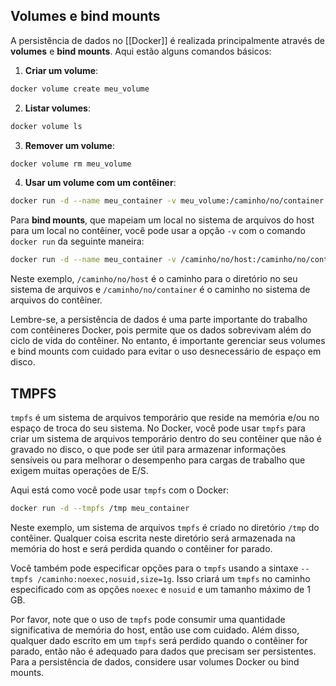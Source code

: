 
## Volumes e bind mounts
A persistência de dados no [[Docker]] é realizada principalmente através de **volumes** e **bind mounts**. Aqui estão alguns comandos básicos:

1. **Criar um volume**:

```bash
docker volume create meu_volume
```

2. **Listar volumes**:

```bash
docker volume ls
```

3. **Remover um volume**:

```bash
docker volume rm meu_volume
```

4. **Usar um volume com um contêiner**:

```bash
docker run -d --name meu_container -v meu_volume:/caminho/no/container minha_imagem
```

Para **bind mounts**, que mapeiam um local no sistema de arquivos do host para um local no contêiner, você pode usar a opção `-v` com o comando `docker run` da seguinte maneira:

```bash
docker run -d --name meu_container -v /caminho/no/host:/caminho/no/container minha_imagem
```

Neste exemplo, `/caminho/no/host` é o caminho para o diretório no seu sistema de arquivos e `/caminho/no/container` é o caminho no sistema de arquivos do contêiner.

Lembre-se, a persistência de dados é uma parte importante do trabalho com contêineres Docker, pois permite que os dados sobrevivam além do ciclo de vida do contêiner. No entanto, é importante gerenciar seus volumes e bind mounts com cuidado para evitar o uso desnecessário de espaço em disco.

## TMPFS

`tmpfs` é um sistema de arquivos temporário que reside na memória e/ou no espaço de troca do seu sistema. No Docker, você pode usar `tmpfs` para criar um sistema de arquivos temporário dentro do seu contêiner que não é gravado no disco, o que pode ser útil para armazenar informações sensíveis ou para melhorar o desempenho para cargas de trabalho que exigem muitas operações de E/S.

Aqui está como você pode usar `tmpfs` com o Docker:

```bash
docker run -d --tmpfs /tmp meu_container
```

Neste exemplo, um sistema de arquivos `tmpfs` é criado no diretório `/tmp` do contêiner. Qualquer coisa escrita neste diretório será armazenada na memória do host e será perdida quando o contêiner for parado.

Você também pode especificar opções para o `tmpfs` usando a sintaxe `--tmpfs /caminho:noexec,nosuid,size=1g`. Isso criará um `tmpfs` no caminho especificado com as opções `noexec` e `nosuid` e um tamanho máximo de 1 GB.

Por favor, note que o uso de `tmpfs` pode consumir uma quantidade significativa de memória do host, então use com cuidado. Além disso, qualquer dado escrito em um `tmpfs` será perdido quando o contêiner for parado, então não é adequado para dados que precisam ser persistentes. Para a persistência de dados, considere usar volumes Docker ou bind mounts.